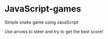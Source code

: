 # JavaScript-games
Simple snake game using JavaScript

Use arrows to steer and try to get the best score! 